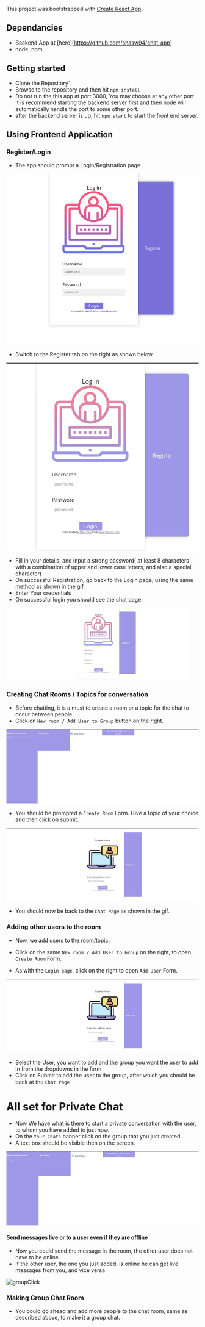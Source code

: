 This project was bootstrapped with [Create React App](https://github.com/facebook/create-react-app).

## Dependancies
* Backend App at [here][https://github.com/shasw94/chat-app]
* node, npm 

## Getting started
* Clone the Repository`
* Browse to the repository and then hit `npm install`
* Do not run the this app at port 3000, You may choose at any other port. It is recommend starting the backend server first and then node will automatically handle the port to some other port.
* after the backend server is up, hit `npm start` to start the front end server.

## Using Frontend Application

### Register/Login
* The app should prompt a Login/Registration page

![Login screenshot](./static/login.png)

* Switch to the Register tab on the right as shown below

![Login Register gif](/static/login-register.gif)

* Fill in your details, and input a strong password( at least 8 characters with a combination of upper and lower case letters, and also a special character)
* On successful Registration, go back to the Login page, using the same method as shown in the gif.
* Enter Your credentials
* On successful login you should see the chat page.

![LoginSuccessfulChatPage](/static/LoginSuccessfulChatPage.gif)

### Creating Chat Rooms / Topics for conversation

* Before chatting, it is a must to create a room or a topic for the chat to occur between people.
* Click on `New room / Add User to Group` button on the right.

![AddRoom](/static/AddRoom.gif)

* You should be prompted a `Create Room` Form. Give a topic of your choice and then click on submit.

![AddRoomSubmit](/static/AddRoomSubmit.gif)

* You should now be back to the `Chat Page` as shown in the gif.

### Adding other users to the room

* Now, we add users to the room/topic.

* Click on the same `New room / Add User to Group` on the right, to open `Create Room` Form.

* As with the `Login page`, click on the right to open `Add User` Form.

![SwitchToAddUser](/static/SwitchToAddUser.gif)

* Select the User, you want to add and the group you want the user to add in from the dropdowns in the form
* Click on Submit to add the user to the group, after which you should be back at the `Chat Page` 

# All set for Private Chat
* Now We have what is there to start a private conversation with the user, to whom you have added to just now.
* On the `Your Chats` banner click on the group that you just created.
* A text box should be visible then on the screen.

![groupClick](/static/groupClick.gif)

#### Send messages live or to a user even if they are offline
* Now you could send the message in the room, the other user does not have to be online. 
* If the other user, the one you just added, is online he can get live messages from you, and vice versa

![groupClick](/static/chat.gif)

### Making Group Chat Room

* You could go ahead and add more people to the chat room, same as described above, to make it a group chat.
